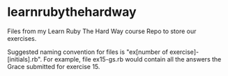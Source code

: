 # learnrubythehardway
Files from my Learn Ruby The Hard Way course
Repo to store our exercises. 

Suggested naming convention for files is "ex[number of exercise]-[initials].rb". For example, file ex15-gs.rb would contain all the answers the Grace submitted for exercise 15. 
